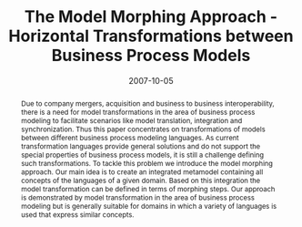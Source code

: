 ---
abstract: Due to company mergers, acquisition and business to business interoperability,
  there is a need for model transformations in the area of business process modeling
  to facilitate scenarios like model translation, integration and synchronization.
  Thus this paper concentrates on transformations of models between different business
  process modeling languages. As current transformation languages provide general
  solutions and do not support the special properties of business process models,
  it is still a challenge defining such transformations. To tackle this problem we
  introduce the model morphing approach. Our main idea is to create an integrated
  metamodel containing all concepts of the languages of a given domain. Based on this
  integration the model transformation can be defined in terms of morphing steps.
  Our approach is demonstrated by model transformation in the area of business process
  modeling but is generally suitable for domains in which a variety of languages is
  used that express similar concepts.
authors:
- Marion Murzek
- Gerhard Kramler
date: '2007-10-05'
featured: false
links:
- name: Publik
  url: https://publik.tuwien.ac.at/showentry.php?ID=141119&lang=1
publication_types:
- '0'
publishDate: '2007-10-05'
title: The Model Morphing Approach - Horizontal Transformations between Business Process
  Models
url_pdf: http://publik.tuwien.ac.at/files/pub-inf_4725.pdf
---